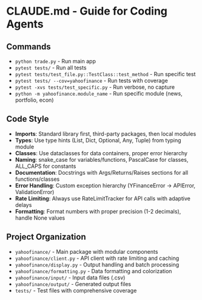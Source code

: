 # CLAUDE.md - Guide for Coding Agents

## Commands
- `python trade.py` - Run main app
- `pytest tests/` - Run all tests
- `pytest tests/test_file.py::TestClass::test_method` - Run specific test
- `pytest tests/ --cov=yahoofinance` - Run tests with coverage
- `pytest -xvs tests/test_specific.py` - Run verbose, no capture
- `python -m yahoofinance.module_name` - Run specific module (news, portfolio, econ)

## Code Style
- **Imports**: Standard library first, third-party packages, then local modules
- **Types**: Use type hints (List, Dict, Optional, Any, Tuple) from typing module
- **Classes**: Use dataclasses for data containers, proper error hierarchy
- **Naming**: snake_case for variables/functions, PascalCase for classes, ALL_CAPS for constants
- **Documentation**: Docstrings with Args/Returns/Raises sections for all functions/classes
- **Error Handling**: Custom exception hierarchy (YFinanceError → APIError, ValidationError)
- **Rate Limiting**: Always use RateLimitTracker for API calls with adaptive delays
- **Formatting**: Format numbers with proper precision (1-2 decimals), handle None values

## Project Organization
- `yahoofinance/` - Main package with modular components
- `yahoofinance/client.py` - API client with rate limiting and caching
- `yahoofinance/display.py` - Output handling and batch processing
- `yahoofinance/formatting.py` - Data formatting and colorization
- `yahoofinance/input/` - Input data files (.csv)
- `yahoofinance/output/` - Generated output files
- `tests/` - Test files with comprehensive coverage